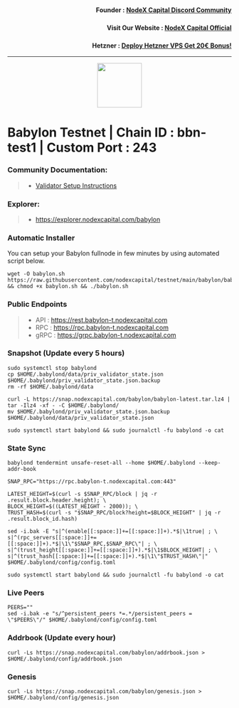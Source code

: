 <h3><p style="font-size:14px" align="right">Founder :
<a href="https://discord.gg/nodexcapital" target="_blank">NodeX Capital Discord Community</a></p></h3>
<h3><p style="font-size:14px" align="right">Visit Our Website :
<a href="https://discord.gg/nodexcapital" target="_blank">NodeX Capital Official</a></p></h3>
<h3><p style="font-size:14px" align="right">Hetzner :
<a href="https://hetzner.cloud/?ref=bMTVi7dcwSgA" target="_blank">Deploy Hetzner VPS Get 20€ Bonus!</a></h3>
<hr>

<p align="center">
  <img height="100" height="auto" src="https://nodejumper.io/assets/img/chain/babylon.webp">
</p>

# Babylon Testnet | Chain ID : bbn-test1 | Custom Port : 243

### Community Documentation:
>- [Validator Setup Instructions](https://nodejumper.io/babylon-testnet)

### Explorer:
>-  https://explorer.nodexcapital.com/babylon

### Automatic Installer
You can setup your Babylon fullnode in few minutes by using automated script below.
```
wget -O babylon.sh https://raw.githubusercontent.com/nodexcapital/testnet/main/babylon/babylon.sh && chmod +x babylon.sh && ./babylon.sh
```
### Public Endpoints

>- API : https://rest.babylon-t.nodexcapital.com
>- RPC : https://rpc.babylon-t.nodexcapital.com
>- gRPC : https://grpc.babylon-t.nodexcapital.com

### Snapshot (Update every 5 hours)
```
sudo systemctl stop babylond
cp $HOME/.babylond/data/priv_validator_state.json $HOME/.babylond/priv_validator_state.json.backup
rm -rf $HOME/.babylond/data

curl -L https://snap.nodexcapital.com/babylon/babylon-latest.tar.lz4 | tar -Ilz4 -xf - -C $HOME/.babylond/
mv $HOME/.babylond/priv_validator_state.json.backup $HOME/.babylond/data/priv_validator_state.json

sudo systemctl start babylond && sudo journalctl -fu babylond -o cat
```

### State Sync
```
babylond tendermint unsafe-reset-all --home $HOME/.babylond --keep-addr-book

SNAP_RPC="https://rpc.babylon-t.nodexcapital.com:443"

LATEST_HEIGHT=$(curl -s $SNAP_RPC/block | jq -r .result.block.header.height); \
BLOCK_HEIGHT=$((LATEST_HEIGHT - 2000)); \
TRUST_HASH=$(curl -s "$SNAP_RPC/block?height=$BLOCK_HEIGHT" | jq -r .result.block_id.hash)

sed -i.bak -E "s|^(enable[[:space:]]+=[[:space:]]+).*$|\1true| ; \
s|^(rpc_servers[[:space:]]+=[[:space:]]+).*$|\1\"$SNAP_RPC,$SNAP_RPC\"| ; \
s|^(trust_height[[:space:]]+=[[:space:]]+).*$|\1$BLOCK_HEIGHT| ; \
s|^(trust_hash[[:space:]]+=[[:space:]]+).*$|\1\"$TRUST_HASH\"|" $HOME/.babylond/config/config.toml

sudo systemctl start babylond && sudo journalctl -fu babylond -o cat
```

### Live Peers
```
PEERS=""
sed -i.bak -e "s/^persistent_peers *=.*/persistent_peers = \"$PEERS\"/" $HOME/.babylond/config/config.toml
```
### Addrbook (Update every hour)
```
curl -Ls https://snap.nodexcapital.com/babylon/addrbook.json > $HOME/.babylond/config/addrbook.json
```
### Genesis
```
curl -Ls https://snap.nodexcapital.com/babylon/genesis.json > $HOME/.babylond/config/genesis.json
```